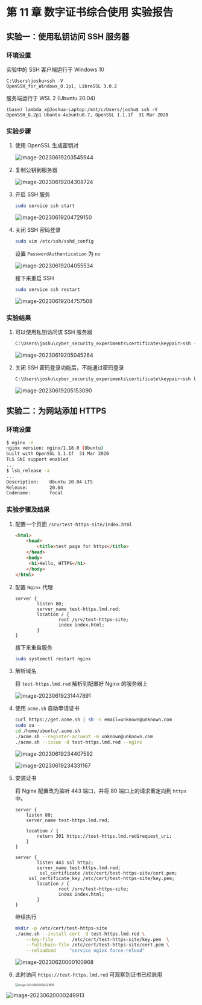 # 第 11 章 数字证书综合使用 实验报告

## 实验一：使用私钥访问 SSH 服务器

### 环境设置

实验中的 SSH 客户端运行于 Windows 10

```
C:\Users\joshu>ssh -V
OpenSSH_for_Windows_8.1p1, LibreSSL 3.0.2
```

服务端运行于 WSL 2 (Ubuntu 20.04)

```
(base) lambda_x@Joshua-Laptop:/mnt/c/Users/joshu$ ssh -V
OpenSSH_8.2p1 Ubuntu-4ubuntu0.7, OpenSSL 1.1.1f  31 Mar 2020
```

### 实验步骤

1. 使用 OpenSSL 生成密钥对

   ![image-20230619203545944](README.assets/image-20230619203545944.png)

2. 复制公钥到服务器

   ![image-20230619204308724](README.assets/image-20230619204308724.png)

3. 开启 SSH 服务

   ```bash
   sudo service ssh start
   ```

   ![image-20230619204729150](README.assets/image-20230619204729150.png)

4. 关闭 SSH 密码登录

   ```bash
   sudo vim /etc/ssh/sshd_config
   ```

   设置 `PasswordAuthentication` 为 `no`

   ![image-20230619204055534](README.assets/image-20230619204055534.png)

   接下来重启 SSH
   ```bash
   sudo service ssh restart
   ```
   
   ![image-20230619204757508](README.assets/image-20230619204757508.png)


### 实验结果

1. 可以使用私钥访问该 SSH 服务器

   ```bash
   C:\Users\joshu\cyber_security_experiments\certificate\keypair>ssh -i id_rsa lambda_x@172.31.83.150
   ```

   ![image-20230619205045264](README.assets/image-20230619205045264.png)

2. 关闭 SSH 密码登录功能后，不能通过密码登录

   ```bash
   C:\Users\joshu\cyber_security_experiments\certificate\keypair>ssh lambda_x@172.31.83.150
   ```

   ![image-20230619205153090](README.assets/image-20230619205153090.png)

## 实验二：为网站添加 HTTPS

### 环境设置

```bash
$ nginx -V
nginx version: nginx/1.18.0 (Ubuntu)
built with OpenSSL 1.1.1f  31 Mar 2020
TLS SNI support enabled
...
$ lsb_release -a
...
Description:    Ubuntu 20.04 LTS
Release:        20.04
Codename:       focal
```

### 实验步骤及结果

1. 配置一个页面 `/srv/test-https-site/index.html`

   ```html
   <html>
       <head>
           <title>test page for https</title>
       </head>
       <body>
   		<h1>Hello, HTTPS</h1>
       </body>
   </html>
   ```

2. 配置 `Nginx` 代理

   ```nginx
   server {
           listen 80;
           server_name test-https.lmd.red;
           location / {
                   root /srv/test-https-site;
                   index index.html;
           }
   }
   ```

   接下来重启服务
   ```bash
   sudo systemctl restart nginx
   ```

3. 解析域名

   将 `test-https.lmd.red` 解析到配置好 Nginx 的服务器上

   ![image-20230619231447891](README.assets/image-20230619231447891.png)

4. 使用 `acme.sh` 自助申请证书

   ```bash
   curl https://get.acme.sh | sh -s email=unknown@unknown.com
   sudo su -
   cd /home/ubuntu/.acme.sh
   ./acme.sh --register-account -m unknown@unknown.com
   ./acme.sh --issue -d test-https.lmd.red --nginx
   ```

   ![image-20230619234407592](README.assets/image-20230619234407592.png)

   ![image-20230619234331167](README.assets/image-20230619234331167.png)

5. 安装证书

   将 Nginx 配置改为监听 443 端口，并将 80 端口上的请求重定向到 `https` 中。

   ```nginx
   server {
       listen 80;
       server_name test-https.lmd.red;
   
       location / {
           return 301 https://test-https.lmd.red$request_uri;
       }
   }
   
   server {
           listen 443 ssl http2;
           server_name test-https.lmd.red;
      		ssl_certificate /etc/cert/test-https-site/cert.pem;
   		ssl_certificate_key /etc/cert/test-https-site/key.pem;
           location / {
                   root /srv/test-https-site;
                   index index.html;
           }
   }
   ```

   继续执行

   ```bash
   mkdir -p /etc/cert/test-https-site
   ./acme.sh --install-cert -d test-https.lmd.red \
       --key-file       /etc/cert/test-https-site/key.pem  \
       --fullchain-file /etc/cert/test-https-site/cert.pem \
       --reloadcmd     "service nginx force-reload"
   ```

   ![image-20230620000100968](README.assets/image-20230620000100968.png)

6. 此时访问 `https://test-https.lmd.red` 可观察到证书已经启用

   <img src="README.assets/image-20230620000221878.png" alt="image-20230620000221878" style="zoom:50%;" />

![image-20230620000249913](README.assets/image-20230620000249913.png)